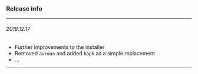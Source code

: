 ### Release info

---

###### 2018.12.17

- Further improvements to the installer
- Removed `aurman` and added `baph` as a simple replacement
- ...

---

